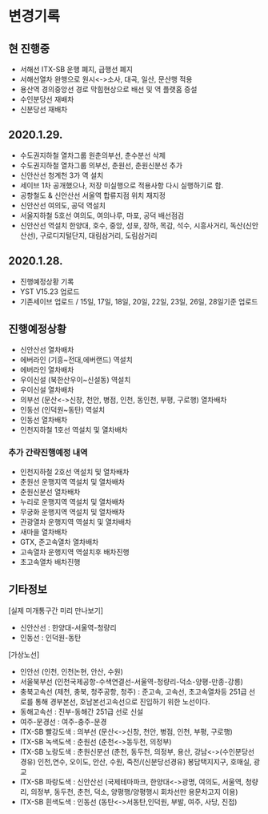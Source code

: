 # 변경기록
## 현 진행중
- 서해선 ITX-SB 운행 폐지, 급행선 폐지
- 서해선열차 완행으로 원시<->소사, 대곡, 일산, 문산행 적용
- 용산역 경의중앙선 경로 막힘현상으로 배선 및 역 플랫홈 증설
- 수인분당선 재배차
- 신분당선 재배차

## 2020.1.29.
- 수도권지하철 열차그룹 원춘의부선, 춘수분선 삭제
- 수도권지하철 열차그룹 의부선, 춘원선, 춘원신분선 추가
- 신안산선 청계천 3가 역 설치
- 세이브 1차 공개했으나, 저장 미실행으로 적용사항 다시 실행하기로 함.
- 공항철도 & 신안산선 서울역 합류지점 위치 재지정
- 신안산선 여의도, 공덕 역설치
- 서울지하철 5호선 여의도, 여의나루, 마포, 공덕 배선점검
- 신안산선 역설치 한양대, 호수, 중앙, 성포, 장하, 목감, 석수, 시흥사거리, 독산(신안산선), 구로디지털단지, 대림삼거리, 도림삼거리

## 2020.1.28. 
- 진행예정상황 기록
- YST V15.23 업로드
- 기존세이브 업로드 / 15일, 17일, 18일, 20일, 22일, 23일, 26일, 28일기준 업로드

## 진행예정상황
- 신안산선 열차배차
- 에버라인 (기흥~전대,에버랜드) 역설치
- 에버라인 열차배차
- 우이신설 (북한산우이~신설동) 역설치
- 우이신설 열차배차
- 의부선 (문산<->신창, 천안, 병점, 인천, 동인천, 부평, 구로행) 열차배차
- 인동선 (인덕원~동탄) 역설치
- 인동선 열차배차
- 인천지하철 1호선 역설치 및 열차배차

### 추가 간략진행예정 내역
- 인천지하철 2호선 역설치 및 열차배차
- 춘원선 운행지역 역설치 및 열차배차
- 춘원신분선 열차배차
- 누리로 운행지역 역설치 및 열차배차
- 무궁화 운행지역 역설치 및 열차배차
- 관광열차 운행지역 역설치 및 열차배차
- 새마을 열차배차
- GTX, 준고속열차 열차배차
- 고속열차 운행지역 역설치후 배차진행
- 초고속열차 배차진행

## 기타정보
[실제 미개통구간 미리 만나보기]
  - 신안산선 : 한양대-서울역-청량리
  - 인동선 : 인덕원-동탄

[가상노선]
  - 인안선 (인천, 인천논현, 안산, 수원)
  - 서울북부선 (인천국제공항-수색연결선-서울역-청량리-덕소-양평-만종-강릉)
  - 충북고속선 (제천, 충북, 청주공항, 청주) : 준고속, 고속선, 초고속열차등 251급 선로를 통해 경부본선, 호남본선고속선으로 진입하기 위한 노선이다.
  - 동해고속선 : 진부-동해간 251급 선로 신설
  - 여주-문경선 : 여주-충주-문경
  - ITX-SB 빨강도색 : 의부선 (문산<->신창, 천안, 병점, 인천, 부평, 구로행)
  - ITX-SB 녹색도색 : 춘원선 (춘천<->동두천, 의정부)
  - ITX-SB 노랑도색 : 춘원신분선 (춘천, 동두천, 의정부, 용산, 강남<->(수인분당선경유) 인천,연수, 오이도, 안산, 수원, 죽전/(신분당선경유) 봉담택지지구, 호매실, 광교
  - ITX-SB 파랑도색 : 신안산선 (국제테마파크, 한양대<->광명, 여의도, 서울역, 청량리, 의정부, 동두천, 춘천, 덕소, 양평행/양평행시 회차선만 용문차고지 이용)
  - ITX-SB 흰색도색 : 인동선 (동탄<->서동탄,인덕원, 부발, 여주, 사당, 진접)
